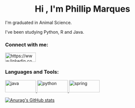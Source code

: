 <h1 align="center"> Hi , I'm Phillip Marques</h1>
<p> I'm graduated in Animal Science.</p>
<p> I've been studying Python, R and Java.</p>

  
  
<h3 align="left">Connect with me:</h3>
<p align="left">
<a href="https://www.linkedin.com/in/phillip-marques-201832161/" target="blank"><img align="center" src="https://img.shields.io/badge/LinkedIn-0077B5?style=for-the-badge&logo=linkedin&logoColor=white" alt="https://www.linkedin.com/in/phillip-marques-201832161/" height="30" width="100" /></a>
</p>

<p></p>

<h3 align="left">Languages and Tools:</h3>
<p align="left"> <a href="https://www.java.com" target="_blank"> <img src="https://img.shields.io/badge/Java-ED8B00?style=for-the-badge&logo=java&logoColor=white" alt="java" width="100" height="40"/> </a> <a href="https://www.python.org" target="_blank"> <img src="https://img.shields.io/badge/Python-FFD43B?style=for-the-badge&logo=python&logoColor=darkgreen" alt="python" width="100" height="40"/> </a> <a href="https://spring.io/" target="_blank"> <img src="https://img.shields.io/badge/Spring-6DB33F?style=for-the-badge&logo=spring&logoColor=white" alt="spring" width="100" height="40"/> </a> </p>

<p></p>

[![Anurag's GitHub stats](https://github-readme-stats.vercel.app/api?username=pHMqZ&repo=pHMqZ&count_private=true&show_icons=true&theme=algolia)](https://github.com/anuraghazra/github-readme-stats)


